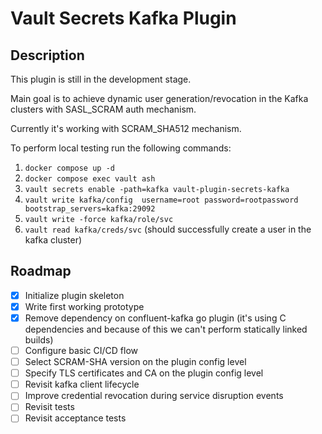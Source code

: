 # Vault Secrets Kafka Plugin

## Description

This plugin is still in the development stage.

Main goal is to achieve dynamic user generation/revocation in the Kafka clusters
with SASL_SCRAM auth mechanism.

Currently it's working with SCRAM_SHA512 mechanism.

To perform local testing run the following commands:

1. `docker compose up -d`
2. `docker compose exec vault ash`
3. `vault secrets enable -path=kafka vault-plugin-secrets-kafka`
4. `vault write kafka/config  username=root password=rootpassword bootstrap_servers=kafka:29092`
5. `vault write -force kafka/role/svc`
6. `vault read kafka/creds/svc` (should successfully create a user in the kafka
   cluster)

## Roadmap

- [x] Initialize plugin skeleton
- [x] Write first working prototype
- [x] Remove dependency on confluent-kafka go plugin (it's using C dependencies
      and because of this we can't perform statically linked builds)
- [ ] Configure basic CI/CD flow
- [ ] Select SCRAM-SHA version on the plugin config level
- [ ] Specify TLS certificates and CA on the plugin config level
- [ ] Revisit kafka client lifecycle
- [ ] Improve credential revocation during service disruption events
- [ ] Revisit tests
- [ ] Revisit acceptance tests
